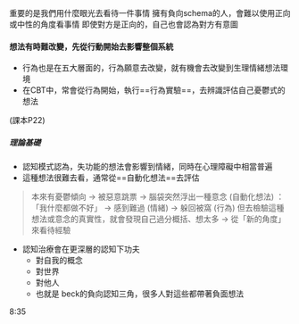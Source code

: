 重要的是我們用什麼眼光去看待一件事情
擁有負向schema的人，會難以使用正向或中性的角度看事情
即使對方是正向的，自己也會認為對方有意圖

#### 想法有時難改變，先從行動開始去影響整個系統
- 行為也是在五大層面的，行為願意去改變，就有機會去改變到生理情緒想法環境
- 在CBT中，常會從行為開始，執行==行為實驗==，去辨識評估自己憂鬱式的想法

(課本P22)
##### 理論基礎
- 認知模式認為，失功能的想法會影響到情緒，同時在心理障礙中相當普遍
- 這種想法很難去看，通常從==自動化想法==去評估
> 本來有憂鬱傾向 -> 被惡意跳票
> -> 腦袋突然浮出一種意念 (自動化想法) ：「我什麼都做不好」
> -> 感到難過 (情緒) -> 躲回被窩 (行為)
> 但去檢驗這種想法或意念的真實性，就會發現自己過分概括、想太多
> -> 從「新的角度」來看待經驗

- 認知治療會在更深層的認知下功夫
	- 對自我的概念
	- 對世界
	- 對他人
	- 也就是 beck的負向認知三角，很多人對這些都帶著負面想法

8:35
